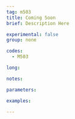 ```yaml
---
tag: m503
title: Coming Soon
brief: Description Here

experimental: false
group: none

codes:
  - M503

long:

notes:

parameters:

examples:

---
```


